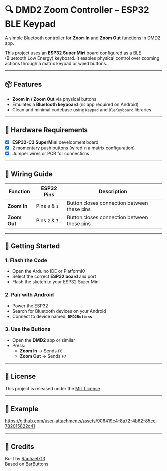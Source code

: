 # 🔍 DMD2 Zoom Controller – ESP32 BLE Keypad

A simple Bluetooth controller for **Zoom In** and **Zoom Out** functions in DMD2 app.

This project uses an **ESP32 Super Mini** board configured as a BLE (Bluetooth Low Energy) keyboard. It enables physical control over zooming actions through a matrix keypad or wired buttons.

---

## 📦 Features

- **Zoom In / Zoom Out** via physical buttons
- Emulates a **Bluetooth keyboard** (no app required on Android)
- Clean and minimal codebase using `Keypad` and `BleKeyboard` libraries

---

## 🧰 Hardware Requirements

- [x] **ESP32-C3 SuperMini** development board  
- [x] 2 momentary push buttons (wired in a matrix configuration)
- [x] Jumper wires or PCB for connections

---

## 🔌 Wiring Guide

| Function     | ESP32 Pins | Description                                |
|--------------|------------|--------------------------------------------|
| **Zoom In**  | Pins `0` & `1` | Button closes connection between these pins |
| **Zoom Out** | Pins `2` & `3` | Button closes connection between these pins |

---

## 🚀 Getting Started

### 1. Flash the Code

- Open the Arduino IDE or PlatformIO
- Select the correct **ESP32 board** and port
- Flash the sketch to your ESP32 Super Mini

### 2. Pair with Android

- Power the ESP32
- Search for Bluetooth devices on your Android
- Connect to device named: **`DMD2Buttons`**

### 3. Use the Buttons

- Open the **DMD2** app or similar
- Press:
  - **Zoom In** → Sends `F6`
  - **Zoom Out** → Sends `F7`

---

## 📄 License

This project is released under the [MIT License](LICENSE).

---

## 📄 Example

https://github.com/user-attachments/assets/906419c4-8a72-4b62-85cc-782015822c41

---

## 🙌 Credits

Built by [Raphael713](https://github.com/Raphael713)  
Based on [BarButtons](https://jaxeadv.com/barbuttons/)
